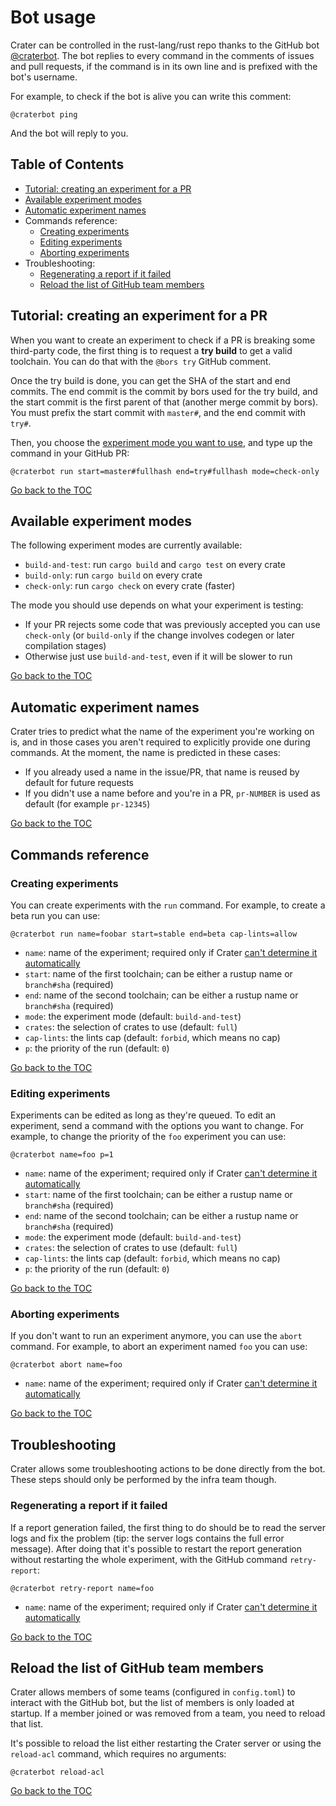 # Bot usage

Crater can be controlled in the rust-lang/rust repo thanks to the GitHub bot
[@craterbot](https://github.com/craterbot). The bot replies to every command in
the comments of issues and pull requests, if the command is in its own line and
is prefixed with the bot's username.

For example, to check if the bot is alive you can write this comment:

```
@craterbot ping
```

And the bot will reply to you.

## Table of Contents

[h-toc]: #table-of-contents

* [Tutorial: creating an experiment for a PR][h-tutorial]
* [Available experiment modes][h-experiment-modes]
* [Automatic experiment names][h-experiment-names]
* Commands reference:
  * [Creating experiments][h-cmd-run]
  * [Editing experiments][h-cmd-edit]
  * [Aborting experiments][h-cmd-abort]
* Troubleshooting:
  * [Regenerating a report if it failed][h-troubleshooting-retry-report]
  * [Reload the list of GitHub team members][h-troubleshooting-reload-teams]

## Tutorial: creating an experiment for a PR

[h-tutorial]: #tutorial-creating-an-experiment-for-a-pr

When you want to create an experiment to check if a PR is breaking some
third-party code, the first thing is to request a **try build** to get a valid
toolchain. You can do that with the `@bors try` GitHub comment.

Once the try build is done, you can get the SHA of the start and end commits.
The end commit is the commit by bors used for the try build, and the start
commit is the first parent of that (another merge commit by bors). You must
prefix the start commit with `master#`, and the end commit with `try#`.

Then, you choose the [experiment mode you want to use][h-experiment-modes], and
type up the command in your GitHub PR:

```
@craterbot run start=master#fullhash end=try#fullhash mode=check-only
```

[Go back to the TOC][h-toc]

## Available experiment modes

[h-experiment-modes]: #available-experiment-modes

The following experiment modes are currently available:

* `build-and-test`: run `cargo build` and `cargo test` on every crate
* `build-only`: run `cargo build` on every crate
* `check-only`: run `cargo check` on every crate (faster)

The mode you should use depends on what your experiment is testing:

* If your PR rejects some code that was previously accepted you can use
 `check-only` (or `build-only` if the change involves codegen or later
  compilation stages)
* Otherwise just use `build-and-test`, even if it will be slower to run

[Go back to the TOC][h-toc]

## Automatic experiment names

[h-experiment-names]: #automatic-experiment-names

Crater tries to predict what the name of the experiment you're working on is,
and in those cases you aren't required to explicitly provide one during
commands. At the moment, the name is predicted in these cases:

* If you already used a name in the issue/PR, that name is reused by default
  for future requests
* If you didn't use a name before and you're in a PR, `pr-NUMBER` is used as
  default (for example `pr-12345`)

[Go back to the TOC][h-toc]

## Commands reference

### Creating experiments

[h-cmd-run]: #creating-experiments

You can create experiments with the `run` command. For example, to create a
beta run you can use:

```
@craterbot run name=foobar start=stable end=beta cap-lints=allow
```

* `name`: name of the experiment; required only if Crater [can't determine it
  automatically][h-experiment-names]
* `start`: name of the first toolchain; can be either a rustup name or
  `branch#sha` (required)
* `end`: name of the second toolchain; can be either a rustup name or
  `branch#sha` (required)
* `mode`: the experiment mode (default: `build-and-test`)
* `crates`: the selection of crates to use (default: `full`)
* `cap-lints`: the lints cap (default: `forbid`, which means no cap)
* `p`: the priority of the run (default: `0`)

[Go back to the TOC][h-toc]

### Editing experiments

[h-cmd-edit]: #creating-experiments

Experiments can be edited as long as they're queued. To edit an experiment,
send a command with the options you want to change. For example, to change the
priority of the `foo` experiment you can use:

```
@craterbot name=foo p=1
```

* `name`: name of the experiment; required only if Crater [can't determine it
  automatically][h-experiment-names]
* `start`: name of the first toolchain; can be either a rustup name or
  `branch#sha` (required)
* `end`: name of the second toolchain; can be either a rustup name or
  `branch#sha` (required)
* `mode`: the experiment mode (default: `build-and-test`)
* `crates`: the selection of crates to use (default: `full`)
* `cap-lints`: the lints cap (default: `forbid`, which means no cap)
* `p`: the priority of the run (default: `0`)

[Go back to the TOC][h-toc]

### Aborting experiments

[h-cmd-abort]: #aborting-experiments

If you don't want to run an experiment anymore, you can use the `abort`
command. For example, to abort an experiment named `foo` you can use:

```
@craterbot abort name=foo
```

* `name`: name of the experiment; required only if Crater [can't determine it
  automatically][h-experiment-names]

[Go back to the TOC][h-toc]

## Troubleshooting

Crater allows some troubleshooting actions to be done directly from the bot.
These steps should only be performed by the infra team though.

### Regenerating a report if it failed

[h-troubleshooting-retry-report]: #regenerating-a-report-if-it-failed

If a report generation failed, the first thing to do should be to read the
server logs and fix the problem (tip: the server logs contains the full error
message). After doing that it's possible to restart the report generation
without restarting the whole experiment, with the GitHub command
`retry-report`:

```
@craterbot retry-report name=foo
```

* `name`: name of the experiment; required only if Crater [can't determine it
  automatically][h-experiment-names]

[Go back to the TOC][h-toc]

## Reload the list of GitHub team members

[h-troubleshooting-reload-teams]: #reload-the-list-of-github-team-members

Crater allows members of some teams (configured in `config.toml`) to interact
with the GitHub bot, but the list of members is only loaded at startup. If a
member joined or was removed from a team, you need to reload that list.

It's possible to reload the list either restarting the Crater server or using
the `reload-acl` command, which requires no arguments:

```
@craterbot reload-acl
```

[Go back to the TOC][h-toc]
